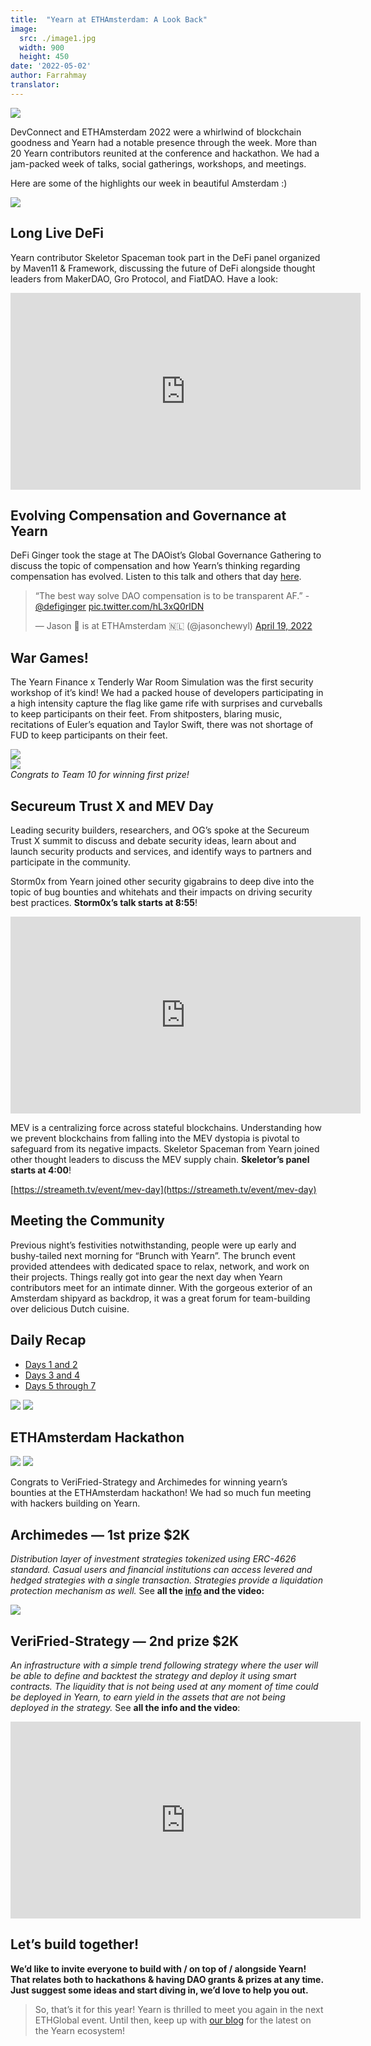 ```yaml
---
title:  "Yearn at ETHAmsterdam: A Look Back"
image:
  src: ./image1.jpg
  width: 900
  height: 450
date: '2022-05-02'
author: Farrahmay
translator: 
---
```


![](./image1.jpg?w=900&h=450)

DevConnect and ETHAmsterdam 2022 were a whirlwind of blockchain goodness and Yearn had a notable presence through the week. More than 20 Yearn contributors reunited at the conference and hackathon. We had a jam-packed week of talks, social gatherings, workshops, and meetings.

Here are some of the highlights our week in beautiful Amsterdam :)

![](./image2.jpg?w=688&h=900)

## Long Live DeFi

Yearn contributor Skeletor Spaceman took part in the DeFi panel organized by Maven11 & Framework, discussing the future of DeFi alongside thought leaders from MakerDAO, Gro Protocol, and FiatDAO. Have a look:

<iframe width="560" height="315" src="https://www.youtube.com/embed/vyoVEL2xsQM" title="YouTube video player" frameborder="0" allow="accelerometer; autoplay; clipboard-write; encrypted-media; gyroscope; picture-in-picture" allowfullscreen></iframe>

## Evolving Compensation and Governance at Yearn

DeFi Ginger took the stage at The DAOist’s Global Governance Gathering to discuss the topic of compensation and how Yearn’s thinking regarding compensation has evolved. Listen to this talk and others that day [here](https://t.co/OmdWSj1Aqx).

<blockquote class="twitter-tweet"><p lang="en" dir="ltr">“The best way solve DAO compensation is to be transparent AF.” - <a href="https://twitter.com/defiginger?ref_src=twsrc%5Etfw">@defiginger</a> <a href="https://t.co/hL3xQ0rlDN">pic.twitter.com/hL3xQ0rlDN</a></p>&mdash; Jason 🏴 is at ETHAmsterdam 🇳🇱 (@jasonchewyl) <a href="https://twitter.com/jasonchewyl/status/1516394639783505924?ref_src=twsrc%5Etfw">April 19, 2022</a></blockquote> <script async src="https://platform.twitter.com/widgets.js" charset="utf-8"></script>

## War Games!

The Yearn Finance x Tenderly War Room Simulation was the first security workshop of it’s kind! We had a packed house of developers participating in a high intensity capture the flag like game rife with surprises and curveballs to keep participants on their feet. From shitposters, blaring music, recitations of Euler’s equation and Taylor Swift, there was not shortage of FUD to keep participants on their feet.

![](./image3.jpg?w=900&h=675)\
![](./image4.jpg?w=900&h=675)\
*Congrats to Team 10 for winning first prize!*

## Secureum Trust X and MEV Day

Leading security builders, researchers, and OG’s spoke at the Secureum Trust X summit to discuss and debate security ideas, learn about and launch security products and services, and identify ways to partners and participate in the community.

Storm0x from Yearn joined other security gigabrains to deep dive into the topic of bug bounties and whitehats and their impacts on driving security best practices. **Storm0x’s talk starts at 8:55**!

<iframe width="560" height="315" src="https://www.youtube.com/embed/q4mlkHGFO_w" title="YouTube video player" frameborder="0" allow="accelerometer; autoplay; clipboard-write; encrypted-media; gyroscope; picture-in-picture" allowfullscreen></iframe>

MEV is a centralizing force across stateful blockchains. Understanding how we prevent blockchains from falling into the MEV dystopia is pivotal to safeguard from its negative impacts. Skeletor Spaceman from Yearn joined other thought leaders to discuss the MEV supply chain. **Skeletor’s panel starts at 4:00**!

[https://streameth.tv/event/mev-day](https://streameth.tv/event/mev-day)

## Meeting the Community

Previous night’s festivities notwithstanding, people were up early and bushy-tailed next morning for “Brunch with Yearn”. The brunch event provided attendees with dedicated space to relax, network, and work on their projects. Things really got into gear the next day when Yearn contributors meet for an intimate dinner. With the gorgeous exterior of an Amsterdam shipyard as backdrop, it was a great forum for team-building over delicious Dutch cuisine.

## Daily Recap

- [Days 1 and 2](https://twitter.com/iearnfinance/status/1516522021605289991?s=20&t=oshRakPAmREtDvgiyGB92Q)
- [Days 3 and 4](https://twitter.com/YFI_interns/status/1517710156594917377?s=20&t=oshRakPAmREtDvgiyGB92Q)
- [Days 5 through 7](https://twitter.com/iearnfinance/status/1518201870413664256?s=20&t=oshRakPAmREtDvgiyGB92Q)

![](./image5.jpg?w=900&h=377)
![](./image6.jpg?w=675&h=900)

## ETHAmsterdam Hackathon

![](./image7.jpg?w=900&h=798)
![](./image8.jpg?w=675&h=900)

Congrats to VeriFried-Strategy and Archimedes for winning yearn’s bounties at the ETHAmsterdam hackathon! We had so much fun meeting with hackers building on Yearn.

## Archimedes — 1st prize $2K

*Distribution layer of investment strategies tokenized using ERC-4626 standard. Casual users and financial institutions can access levered and hedged strategies with a single transaction. Strategies provide a liquidation protection mechanism as well.*
See **all the [info]((https://showcase.ethglobal.com/ethamsterdam/archimedes-xc7zd)) and the video:**

![](./image9.jpg?w=900&h=482)

## VeriFried-Strategy — 2nd prize $2K

*An infrastructure with a simple trend following strategy where the user will be able to define and backtest the strategy and deploy it using smart contracts. The liquidity that is not being used at any moment of time could be deployed in Yearn, to earn yield in the assets that are not being deployed in the strategy.*
See **all the info and the video**:

<iframe width="560" height="315" src="https://www.youtube.com/embed/1xtfiZXh43c" title="YouTube video player" frameborder="0" allow="accelerometer; autoplay; clipboard-write; encrypted-media; gyroscope; picture-in-picture" allowfullscreen></iframe>

## **Let’s build together!**

**We’d like to invite everyone to build with / on top of / alongside Yearn! That relates both to hackathons & having DAO grants & prizes at any time. Just suggest some ideas and start diving in, we’d love to help you out.**

> So, that’s it for this year! Yearn is thrilled to meet you again in the next ETHGlobal event. Until then, keep up with [our blog](https://medium.com/iearn) for the latest on the Yearn ecosystem!
